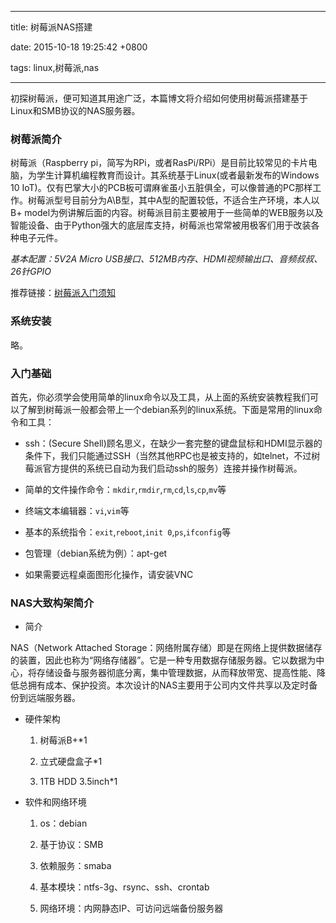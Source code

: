 
---

title: 树莓派NAS搭建

date: 2015-10-18 19:25:42 +0800

tags: linux,树莓派,nas

---
初探树莓派，便可知道其用途广泛，本篇博文将介绍如何使用树莓派搭建基于Linux和SMB协议的NAS服务器。

<a name="el9zps"></a>
### [](#el9zps)树莓派简介

树莓派（Raspberry pi，简写为RPi，或者RasPi/RPi）是目前比较常见的卡片电脑，为学生计算机编程教育而设计。其系统基于Linux(或者最新发布的Windows 10 IoT)。仅有巴掌大小的PCB板可谓麻雀虽小五脏俱全，可以像普通的PC那样工作。树莓派型号目前分为A\B型，其中A型的配置较低，不适合生产环境，本人以B+ model为例讲解后面的内容。树莓派目前主要被用于一些简单的WEB服务以及智能设备、由于Python强大的底层库支持，树莓派也常常被用极客们用于改装各种电子元件。

<!-- more -->

_基本配置：5V2A Micro USB接口、512MB内存、HDMI视频输出口、音频叔叔、26针GPIO_

推荐链接：[树莓派入门须知](http://www.shumeipai.net/thread-21180-1-1.html?_dsign=81e52e75)

<a name="ecixgc"></a>
### [](#ecixgc)系统安装

略。

<a name="rg8qig"></a>
### [](#rg8qig)入门基础

首先，你必须学会使用简单的linux命令以及工具，从上面的系统安装教程我们可以了解到树莓派一般都会带上一个debian系列的linux系统。下面是常用的linux命令和工具：

- ssh：(Secure Shell)顾名思义，在缺少一套完整的键盘鼠标和HDMI显示器的条件下，我们只能通过SSH（当然其他RPC也是被支持的，如telnet，不过树莓派官方提供的系统已自动为我们启动ssh的服务）连接并操作树莓派。

- 简单的文件操作命令：`mkdir`,`rmdir`,`rm`,`cd`,`ls`,`cp`,`mv`等

- 终端文本编辑器：`vi`,`vim`等

- 基本的系统指令：`exit`,`reboot`,`init 0`,`ps`,`ifconfig`等

- 包管理（debian系统为例）：apt-get

- 如果需要远程桌面图形化操作，请安装VNC


<a name="4786hc"></a>
### [](#4786hc)NAS大致构架简介

- 简介


NAS（Network Attached Storage：网络附属存储）即是在网络上提供数据储存的装置，因此也称为“网络存储器”。它是一种专用数据存储服务器。它以数据为中心，将存储设备与服务器彻底分离，集中管理数据，从而释放带宽、提高性能、降低总拥有成本、保护投资。本次设计的NAS主要用于公司内文件共享以及定时备份到远端服务器。

- 硬件架构

  1. 树莓派B+*1

  2. 立式硬盘盒子*1

  3. 1TB HDD 3.5inch*1

- 软件和网络环境

  1. os：debian

  2. 基于协议：SMB

  3. 依赖服务：smaba

  4. 基本模块：ntfs-3g、rsync、ssh、crontab

  5. 网络环境：内网静态IP、可访问远端备份服务器



